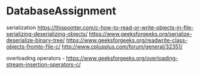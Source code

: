 # DatabaseAssignment

serialization
https://thispointer.com/c-how-to-read-or-write-objects-in-file-serializing-deserializing-objects/
https://www.geeksforgeeks.org/serialize-deserialize-binary-tree/
https://www.geeksforgeeks.org/readwrite-class-objects-fromto-file-c/
http://www.cplusplus.com/forum/general/32351/

overloading operators - 
https://www.geeksforgeeks.org/overloading-stream-insertion-operators-c/